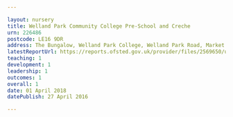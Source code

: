 ```yaml
---

layout: nursery
title: Welland Park Community College Pre-School and Creche
urn: 226486
postcode: LE16 9DR
address: The Bungalow, Welland Park College, Welland Park Road, Market Harborough, Leicestershire, LE16 9DR
latestReportUrl: https://reports.ofsted.gov.uk/provider/files/2569650/urn/226486.pdf
teaching: 1
development: 1
leadership: 1
outcomes: 1
overall: 1
date: 01 April 2018 
datePublish: 27 April 2016

---
```

